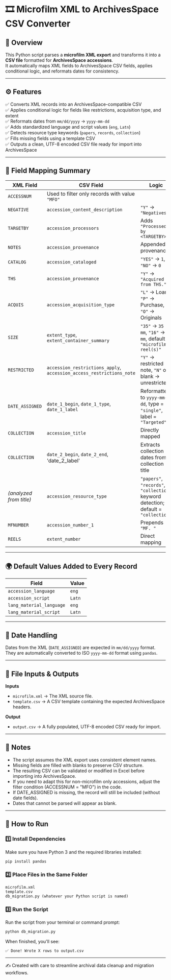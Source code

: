 # 🎞️ Microfilm XML to ArchivesSpace CSV Converter

## 📘 Overview
This Python script parses a **microfilm XML export** and transforms it into a **CSV file** formatted for **ArchivesSpace accessions**.  
It automatically maps XML fields to ArchivesSpace CSV fields, applies conditional logic, and reformats dates for consistency.

---

## ⚙️ Features
✅ Converts XML records into an ArchivesSpace-compatible CSV  
✅ Applies conditional logic for fields like restrictions, acquisition type, and extent  
✅ Reformats dates from `mm/dd/yyyy` → `yyyy-mm-dd`  
✅ Adds standardized language and script values (`eng`, `Latn`)  
✅ Detects resource type keywords (`papers`, `records`, `collection`)  
✅ Fills missing fields using a template CSV  
✅ Outputs a clean, UTF-8 encoded CSV file ready for import into ArchivesSpace  

---

## 🧩 Field Mapping Summary

| XML Field | CSV Field | Logic |
|------------|------------|-------|
| `ACCESSNUM` | Used to filter only records with value `"MFO"` |
| `NEGATIVE` | `accession_content_description` | `"Y"` → `"Negatives"` |
| `TARGETBY` | `accession_processors` | Adds `"Processed by <TARGETBY>."` |
| `NOTES` | `accession_provenance` | Appended to provenance |
| `CATALOG` | `accession_cataloged` | `"YES"` → `1`, `"NO"` → `0` |
| `THS` | `accession_provenance` | `"Y"` → `"Acquired from THS."` |
| `ACQUIS` | `accession_acquisition_type` | `"L"` → Loan, `"P"` → Purchase, `"O"` → Originals |
| `SIZE` | `extent_type`, `extent_container_summary` | `"35"` → `35 mm`, `"16"` → `16 mm`, default = `"microfilm reel(s)"` |
| `RESTRICTED` | `accession_restrictions_apply`, `accession_access_restrictions_note` | `"Y"` → restricted note, `"N"` or blank → unrestricted |
| `DATE_ASSIGNED` | `date_1_begin`, `date_1_type`, `date_1_label` | Reformatted to `yyyy-mm-dd`, type = `"single"`, label = `"Targeted"` |
| `COLLECTION` | `accession_title` | Directly mapped |
| `COLLECTION` | `date_2_begin`, `date_2_end`, 'date_2_label' | Extracts collection dates from collection title |
| *(analyzed from title)* | `accession_resource_type` | `"papers"`, `"records"`, `"collection"` keyword detection; default = `"collection"` |
| `MFNUMBER` | `accession_number_1` | Prepends `"MF. "` |
| `REELS` | `extent_number` | Direct mapping |

---

## 🌍 Default Values Added to Every Record

| Field | Value |
|--------|--------|
| `accession_language` | `eng` |
| `accession_script` | `Latn` |
| `lang_material_language` | `eng` |
| `lang_material_script` | `Latn` |

---

## 🧮 Date Handling
Dates from the XML (`DATE_ASSIGNED`) are expected in `mm/dd/yyyy` format.  
They are automatically converted to ISO `yyyy-mm-dd` format using `pandas`.

---

## 📂 File Inputs & Outputs
**Inputs**
- `microfilm.xml` → The XML source file.
- `template.csv` → A CSV template containing the expected ArchivesSpace headers.

**Output**
- `output.csv` → A fully populated, UTF-8 encoded CSV ready for import.

---

## 🧾 Notes
* The script assumes the XML export uses consistent element names.
* Missing fields are filled with blanks to preserve CSV structure.
* The resulting CSV can be validated or modified in Excel before importing into ArchivesSpace.
* If you need to adapt this for non-microfilm only accessions, adjust the filter condition (ACCESSNUM = "MFO") in the code.
* If DATE_ASSIGNED is missing, the record will still be included (without date fields).
* Dates that cannot be parsed will appear as blank.

---

## 🚀 How to Run

### 1️⃣ Install Dependencies
Make sure you have Python 3 and the required libraries installed:
```bash
pip install pandas
```

### 2️⃣ Place Files in the Same Folder
```pgsql
microfilm.xml
template.csv
db_migration.py (whatever your Python script is named)
```

### 3️⃣ Run the Script
Run the script from your terminal or command prompt:
```bash
python db_migration.py
```
When finished, you'll see:
```pgsql
✅ Done! Wrote X rows to output.csv
```

---

✍️ Created with care to streamline archival data cleanup and migration workflows.
